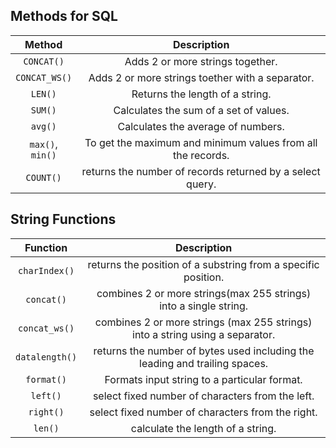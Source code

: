 ## Methods for SQL

|Method|Description|
|:-:|:-:|
|`CONCAT()`|Adds 2 or more strings together.|
|`CONCAT_WS()`|Adds 2 or more strings toether with a separator.|
|`LEN()`|Returns the length of a string.|
|`SUM()`|Calculates the sum of a set of values.|
|`avg()`|Calculates the average of numbers.|
|`max()`, `min()`|To get the maximum and minimum values from all the records.|
|`COUNT()`|returns the number of records returned by a select query.|

## String Functions

|Function|Description|
|:-:|:-:|
|`charIndex()`|returns the position of a substring from a specific position.|
|`concat()`|combines 2 or more strings(max 255 strings) into a single string.|
|`concat_ws()`|combines 2 or more strings (max 255 strings) into a string using a separator.|
|`datalength()`|returns the number of bytes used including the leading and trailing spaces.|
|`format()`|Formats input string to a particular format.|
|`left()`|select fixed number of characters from the left.|
|`right()`|select fixed number of characters from the right.|
|`len()`|calculate the length of a string.|








